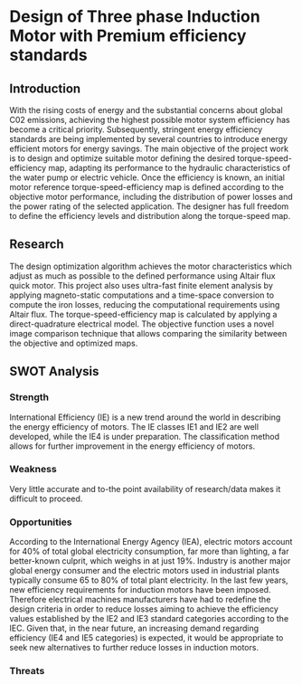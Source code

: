 # Design of Three phase Induction Motor with Premium efficiency standards

## Introduction
With the rising costs of energy and the substantial concerns
about global C02 emissions, achieving the highest possible
motor system efficiency has become a critical priority.
Subsequently, stringent energy efficiency standards are being
implemented by several countries to introduce energy efficient
motors for energy savings.
The main objective of the project work is to design and optimize suitable motor defining the desired torque-speed-efficiency map,
adapting its performance to the hydraulic characteristics of the water pump or electric vehicle. 
Once the efficiency is known, an initial motor reference torque-speed-efficiency map is defined according to the objective motor performance, 
including the distribution of power losses and the power rating of the selected application.
The designer has full freedom to define the efficiency levels and distribution along the torque-speed map. 

## Research
The design optimization algorithm achieves the motor characteristics which adjust as much as possible to the defined performance using Altair flux quick motor. 
This project also uses ultra-fast finite element analysis by applying magneto-static computations and a time-space conversion to compute the iron losses,
reducing the computational requirements using Altair flux.
The torque-speed-efficiency map is calculated by applying a direct-quadrature electrical model.
The objective function uses a novel image comparison technique that allows comparing the similarity between the objective and optimized maps. 

## SWOT Analysis

### Strength

International Efficiency (IE) is a new trend around the world in describing the energy efficiency of motors. The IE classes IE1 and IE2 are well developed, while the IE4 is under preparation. The classification method allows for further improvement in the energy efficiency of motors.

### Weakness

Very little accurate and to-the point availability of research/data makes it difficult to proceed.

### Opportunities

According to the International Energy Agency (IEA), electric motors account for 40% of total global electricity consumption, far more than lighting, a far better-known culprit, which weighs in at just 19%. Industry is another major global energy consumer and the electric motors used in industrial plants typically consume 65 to 80% of total plant electricity. 
In the last few years, new efficiency requirements for induction motors have been imposed. Therefore electrical machines manufacturers have had to redefine the design criteria in order to reduce losses aiming to achieve the efficiency values established by the IE2 and IE3 standard categories according to the IEC. Given that, in the near future, an increasing demand regarding efficiency (IE4 and IE5 categories) is expected, it would be appropriate to seek new alternatives to further reduce losses in induction motors.

### Threats

